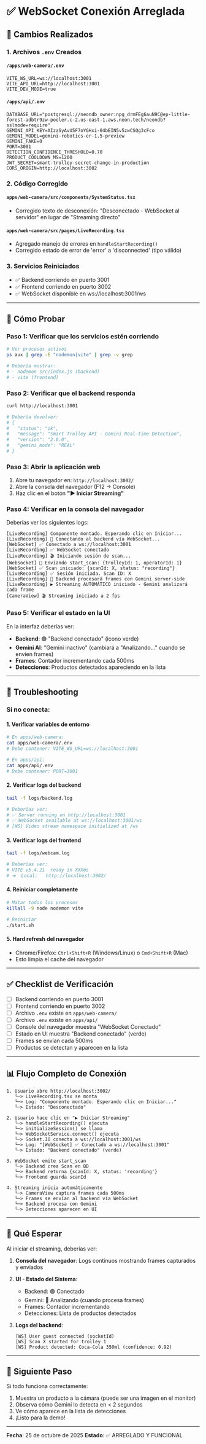 # ✅ WebSocket Conexión Arreglada

## 🔧 Cambios Realizados

### 1. Archivos `.env` Creados

#### `/apps/web-camera/.env`
```env
VITE_WS_URL=ws://localhost:3001
VITE_API_URL=http://localhost:3001
VITE_DEV_MODE=true
```

#### `/apps/api/.env`
```env
DATABASE_URL="postgresql://neondb_owner:npg_drmFEg6auN9C@ep-little-forest-adbtr9zw-pooler.c-2.us-east-1.aws.neon.tech/neondb?sslmode=require"
GEMINI_API_KEY=AIzaSyAvU5F7oYGHxi-04bEIN5v5zwCSQg3cFco
GEMINI_MODEL=gemini-robotics-er-1.5-preview
GEMINI_FAKE=0
PORT=3001
DETECTION_CONFIDENCE_THRESHOLD=0.70
PRODUCT_COOLDOWN_MS=1200
JWT_SECRET=smart-trolley-secret-change-in-production
CORS_ORIGIN=http://localhost:3002
```

### 2. Código Corregido

#### `apps/web-camera/src/components/SystemStatus.tsx`
- Corregido texto de desconexión: "Desconectado - WebSocket al servidor" en lugar de "Streaming directo"

#### `apps/web-camera/src/pages/LiveRecording.tsx`
- Agregado manejo de errores en `handleStartRecording()`
- Corregido estado de error de 'error' a 'disconnected' (tipo válido)

### 3. Servicios Reiniciados
- ✅ Backend corriendo en puerto 3001
- ✅ Frontend corriendo en puerto 3002
- ✅ WebSocket disponible en ws://localhost:3001/ws

---

## 🧪 Cómo Probar

### Paso 1: Verificar que los servicios estén corriendo
```bash
# Ver procesos activos
ps aux | grep -E "nodemon|vite" | grep -v grep

# Debería mostrar:
# - nodemon src/index.js (backend)
# - vite (frontend)
```

### Paso 2: Verificar que el backend responda
```bash
curl http://localhost:3001

# Debería devolver:
# {
#   "status": "ok",
#   "message": "Smart Trolley API - Gemini Real-time Detection",
#   "version": "2.0.0",
#   "gemini_mode": "REAL"
# }
```

### Paso 3: Abrir la aplicación web
1. Abre tu navegador en: `http://localhost:3002/`
2. Abre la consola del navegador (F12 → Console)
3. Haz clic en el botón **"▶ Iniciar Streaming"**

### Paso 4: Verificar en la consola del navegador
Deberías ver los siguientes logs:

```
[LiveRecording] Componente montado. Esperando clic en Iniciar...
[LiveRecording] 🚀 Conectando al backend vía WebSocket...
[WebSocket] ✅ Conectado a ws://localhost:3001
[LiveRecording] ✅ WebSocket conectado
[LiveRecording] 🎬 Iniciando sesión de scan...
[WebSocket] 📡 Enviando start_scan: {trolleyId: 1, operatorId: 1}
[WebSocket] ✅ Scan iniciado: {scanId: X, status: "recording"}
[LiveRecording] ✅ Sesión iniciada. Scan ID: X
[LiveRecording] 📡 Backend procesará frames con Gemini server-side
[LiveRecording] ▶ Streaming AUTOMÁTICO iniciado - Gemini analizará cada frame
[CameraView] 🎬 Streaming iniciado a 2 fps
```

### Paso 5: Verificar el estado en la UI
En la interfaz deberías ver:

- **Backend**: 🟢 "Backend conectado" (icono verde)
- **Gemini AI**: "Gemini inactivo" (cambiará a "Analizando..." cuando se envíen frames)
- **Frames**: Contador incrementando cada 500ms
- **Detecciones**: Productos detectados apareciendo en la lista

---

## 🐛 Troubleshooting

### Si no conecta:

#### 1. Verificar variables de entorno
```bash
# En apps/web-camera:
cat apps/web-camera/.env
# Debe contener: VITE_WS_URL=ws://localhost:3001

# En apps/api:
cat apps/api/.env
# Debe contener: PORT=3001
```

#### 2. Verificar logs del backend
```bash
tail -f logs/backend.log

# Deberías ver:
# ✅ Server running on http://localhost:3001
# ✅ WebSocket available at ws://localhost:3001/ws
# [WS] Video stream namespace initialized at /ws
```

#### 3. Verificar logs del frontend
```bash
tail -f logs/webcam.log

# Deberías ver:
# VITE v5.4.21  ready in XXXms
# ➜  Local:   http://localhost:3002/
```

#### 4. Reiniciar completamente
```bash
# Matar todos los procesos
killall -9 node nodemon vite

# Reiniciar
./start.sh
```

#### 5. Hard refresh del navegador
- Chrome/Firefox: `Ctrl+Shift+R` (Windows/Linux) o `Cmd+Shift+R` (Mac)
- Esto limpia el cache del navegador

---

## ✅ Checklist de Verificación

- [ ] Backend corriendo en puerto 3001
- [ ] Frontend corriendo en puerto 3002
- [ ] Archivo `.env` existe en `apps/web-camera/`
- [ ] Archivo `.env` existe en `apps/api/`
- [ ] Console del navegador muestra "WebSocket Conectado"
- [ ] Estado en UI muestra "Backend conectado" (verde)
- [ ] Frames se envían cada 500ms
- [ ] Productos se detectan y aparecen en la lista

---

## 📊 Flujo Completo de Conexión

```
1. Usuario abre http://localhost:3002/
   └─> LiveRecording.tsx se monta
   └─> Log: "Componente montado. Esperando clic en Iniciar..."
   └─> Estado: "Desconectado"

2. Usuario hace clic en "▶ Iniciar Streaming"
   └─> handleStartRecording() ejecuta
   └─> initializeSession() se llama
   └─> WebSocketService.connect() ejecuta
   └─> Socket.IO conecta a ws://localhost:3001/ws
   └─> Log: "[WebSocket] ✅ Conectado a ws://localhost:3001"
   └─> Estado: "Backend conectado" (verde)

3. WebSocket emite start_scan
   └─> Backend crea Scan en BD
   └─> Backend retorna {scanId: X, status: 'recording'}
   └─> Frontend guarda scanId

4. Streaming inicia automáticamente
   └─> CameraView captura frames cada 500ms
   └─> Frames se envían al backend vía WebSocket
   └─> Backend procesa con Gemini
   └─> Detecciones aparecen en UI
```

---

## 🎯 Qué Esperar

Al iniciar el streaming, deberías ver:

1. **Consola del navegador**: Logs continuos mostrando frames capturados y enviados
2. **UI - Estado del Sistema**:
   - Backend: 🟢 Conectado
   - Gemini: 🔵 Analizando (cuando procesa frames)
   - Frames: Contador incrementando
   - Detecciones: Lista de productos detectados

3. **Logs del backend**: 
   ```
   [WS] User guest connected (socketId)
   [WS] Scan X started for trolley 1
   [WS] Product detected: Coca-Cola 350ml (confidence: 0.92)
   ```

---

## 🚀 Siguiente Paso

Si todo funciona correctamente:
1. Muestra un producto a la cámara (puede ser una imagen en el monitor)
2. Observa cómo Gemini lo detecta en < 2 segundos
3. Ve cómo aparece en la lista de detecciones
4. ¡Listo para la demo!

---

**Fecha**: 25 de octubre de 2025
**Estado**: ✅ ARREGLADO Y FUNCIONAL

